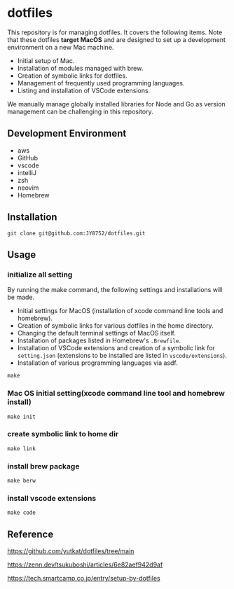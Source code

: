 # dotfiles

This repository is for managing dotfiles. It covers the following items. Note that these dotfiles **target MacOS** and are designed to set up a development environment on a new Mac machine.

- Initial setup of Mac.
- Installation of modules managed with brew.
- Creation of symbolic links for dotfiles.
- Management of frequently used programming languages.
- Listing and installation of VSCode extensions.

We manually manage globally installed libraries for Node and Go as version management can be challenging in this repository.

## Development Environment

- aws
- GitHub
- vscode
- intelliJ
- zsh
- neovim
- Homebrew

## Installation

```
git clone git@github.com:JY8752/dotfiles.git
```

## Usage

### initialize all setting

By running the make command, the following settings and installations will be made.

- Initial settings for MacOS (installation of xcode command line tools and homebrew).
- Creation of symbolic links for various dotfiles in the home directory.
- Changing the default terminal settings of MacOS itself.
- Installation of packages listed in Homebrew's ```.Brewfile```.
- Installation of VSCode extensions and creation of a symbolic link for ```setting.json``` (extensions to be installed are listed in ```vscode/extensions```).
- Installation of various programming languages via asdf.

```
make 
```

### Mac OS initial setting(xcode command line tool and homebrew install)

```
make init
```

### create symbolic link to home dir

```
make link
```

### install brew package

```
make berw
```

### install vscode extensions

```
make code
```

## Reference

https://github.com/yutkat/dotfiles/tree/main

https://zenn.dev/tsukuboshi/articles/6e82aef942d9af

https://tech.smartcamp.co.jp/entry/setup-by-dotfiles
